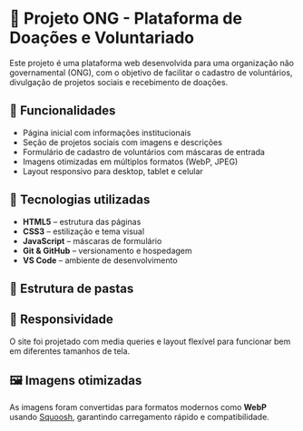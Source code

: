 # 🌱 Projeto ONG - Plataforma de Doações e Voluntariado

Este projeto é uma plataforma web desenvolvida para uma organização não governamental (ONG), com o objetivo de facilitar o cadastro de voluntários, divulgação de projetos sociais e recebimento de doações.

## 🚀 Funcionalidades

- Página inicial com informações institucionais
- Seção de projetos sociais com imagens e descrições
- Formulário de cadastro de voluntários com máscaras de entrada
- Imagens otimizadas em múltiplos formatos (WebP, JPEG)
- Layout responsivo para desktop, tablet e celular

## 🧰 Tecnologias utilizadas

- **HTML5** – estrutura das páginas
- **CSS3** – estilização e tema visual
- **JavaScript** – máscaras de formulário
- **Git & GitHub** – versionamento e hospedagem
- **VS Code** – ambiente de desenvolvimento

## 📁 Estrutura de pastas

## 📱 Responsividade

O site foi projetado com media queries e layout flexível para funcionar bem em diferentes tamanhos de tela.

## 🖼️ Imagens otimizadas

As imagens foram convertidas para formatos modernos como **WebP** usando [Squoosh](https://squoosh.app), garantindo carregamento rápido e compatibilidade.



